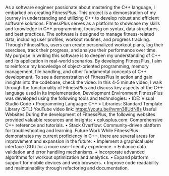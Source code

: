 As a software engineer passionate about mastering the C++ language, I embarked on creating FitnessPlus. This project is a demonstration of my journey in understanding and utilizing C++ to develop robust and efficient software solutions. FitnessPlus serves as a platform to showcase my skills and knowledge in C++ programming, focusing on syntax, data structures, and best practices. The software is designed to manage fitness-related data, including user profiles, workout routines, and progress tracking. Through FitnessPlus, users can create personalized workout plans, log their exercises, track their progress, and analyze their performance over time. My purpose in writing this software is to deepen my understanding of C++ and its application in real-world scenarios. By developing FitnessPlus, I aim to reinforce my knowledge of object-oriented programming, memory management, file handling, and other fundamental concepts of C++ development. To see a demonstration of FitnessPlus in action and gain insights into the codebase, check the video. In this 4-5 minute video, I walk through the functionality of FitnessPlus and discuss key aspects of the C++ language used in its implementation. Development Environment FitnessPlus was developed using the following tools and technologies: • IDE: Visual Studio Code • Programming Language: C++ • Libraries: Standard Template Library (STL) YouTube video link: https://youtu.be/hvmn38UdN8s Useful Websites During the development of FitnessPlus, the following websites provided valuable resources and insights: • cplusplus.com: Comprehensive C++ reference and tutorials. • Stack Overflow: Community-driven platform for troubleshooting and learning. Future Work While FitnessPlus demonstrates my current proficiency in C++, there are several areas for improvement and expansion in the future: • Implement a graphical user interface (GUI) for a more user-friendly experience. • Enhance data validation and error handling mechanisms. • Incorporate advanced algorithms for workout optimization and analytics. • Expand platform support for mobile devices and web browsers. • Improve code readability and maintainability through refactoring and documentation.